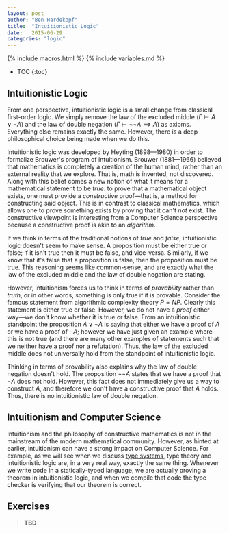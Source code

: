 ```yaml
---
layout: post
author: "Ben Hardekopf"
title:  "Intuitionistic Logic"
date:   2015-06-29
categories: "logic"
---
```


{% include macros.html %}
{% include variables.md %}

* TOC
{:toc}

## Intuitionistic Logic

From one perspective, intuitionistic logic is a small change from
classical first-order logic. We simply remove the law of the excluded
middle ($\Gamma \vdash A \lor \neg A$) and the law of double negation
($\Gamma \vdash \neg \neg A \implies A$) as axioms. Everything else
remains exactly the same. However, there is a deep philosophical
choice being made when we do this.

Intuitionistic logic was developed by Heyting (1898&mdash;1980) in
order to formalize Brouwer's program of intuitionism. Brouwer
(1881&mdash;1966) believed that mathematics is completely a creation
of the human mind, rather than an external reality that we
explore. That is, math is invented, not discovered. Along with this
belief comes a new notion of what it means for a mathematical
statement to be _true_: to prove that a mathematical object exists,
one must provide a _constructive_ proof&mdash;that is, a method for
constructing said object. This is in contrast to classical
mathematics, which allows one to prove something exists by proving
that it can't _not_ exist. The constructive viewpoint is interesting
from a Computer Science perspective because a constructive proof is
akin to an _algorithm_.

If we think in terms of the traditional notions of _true_ and _false_,
intuitionistic logic doesn't seem to make sense. A proposition must be
either true or false; if it isn't true then it must be false, and
vice-versa. Similarly, if we know that it's false that a proposition
is false, then the proposition must be true. This reasoning seems like
common-sense, and are exactly what the law of the excluded middle and
the law of double negation are stating.

However, intuitionism forces us to think in terms of _provability_
rather than _truth_, or in other words, something is only true if it
is provable. Consider the famous statement from algorithmic complexity
theory $P = \mathit{NP}$. Clearly this statement is either true or
false. However, we do not have a _proof_ either way&mdash;we don't
know whether it is true or false. From an intuitionistic standpoint
the proposition $A \lor \neg A$ is saying that either we have a proof
of $A$ or we have a proof of $\neg A$; however we have just given an
example where this is not true (and there are many other examples of
statements such that we neither have a proof nor a refutation). Thus,
the law of the excluded middle does not universally hold from the
standpoint of intuitionistic logic.

Thinking in terms of provability also explains why the law of double
negation doesn't hold. The proposition $\neg\neg A$ states that we
have a proof that $\neg A$ does not hold. However, this fact does not
immediately give us a way to construct $A$, and therefore we don't
have a constructive proof that $A$ holds. Thus, there is no
intuitionistic law of double negation.

## Intuitionism and Computer Science

Intuitionism and the philosophy of constructive mathematics is not in
the mainstream of the modern mathematical community. However, as
hinted at earlier, intuitionism can have a strong impact on Computer
Science. For example, as we will see when we discuss
[type systems](???), type theory and intuitionistic logic are, in a
very real way, exactly the same thing. Whenever we write code in a
statically-typed language, we are actually proving a theorem in
intuitionistic logic, and when we compile that code the type checker
is verifying that our theorem is correct.

## Exercises

> __TBD__
